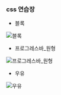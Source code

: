 ### css 연습장

- 블록

![블록](https://user-images.githubusercontent.com/86031411/173196445-be26aff9-4244-4cd0-8e8d-e0dee5bfd611.gif)

- 프로그레스바\_원형

![프로그레스바_원형](https://user-images.githubusercontent.com/86031411/173215592-19f0039a-b7cb-4f99-afc6-522950d22d70.gif)

- 우유

![우유](https://user-images.githubusercontent.com/86031411/173215617-bc39c4d3-af40-47e7-a1d2-d1e2279f0f31.gif)
